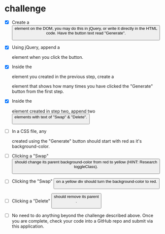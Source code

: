 # challenge

- [x] Create a <button> element on the DOM, you may do this in jQuery, or write it directly in the HTML code. Have the button text read "Generate".

- [x] Using jQuery, append a <div> element when you click the button.

- [x] Inside the <div> element you created in the previous step, create a <p> element that shows how many times you have clicked the "Generate" button from the first step.

- [x] Inside the <div> element created in step two, append two <button> elements with text of "Swap" & "Delete".

- [ ] In a CSS file, any <div> created using the "Generate" button should start with red as it's background-color.

- [ ] Clicking a "Swap" <button> should change its parent background-color from red to yellow (HINT: Research toggleClass).

- [ ] Clicking the "Swap" <button> on a yellow div should turn the background-color to red.

- [ ] Clicking a "Delete" <button> should remove its parent <div>.

- [ ] No need to do anything beyond the challenge described above. Once you are complete, check your code into a GitHub repo and submit via this application.
